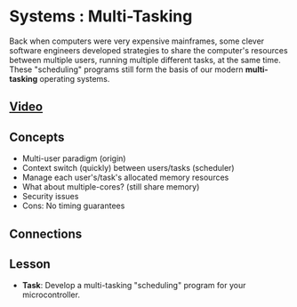 # Systems : Multi-Tasking
Back when computers were very expensive mainframes, some clever software engineers developed strategies to share the computer's resources between multiple users, running multiple different tasks, at the same time. These "scheduling" programs still form the basis of our modern **multi-tasking** operating systems.

## [Video](https://vimeo.com/1036086160)

## Concepts
- Multi-user paradigm (origin)
- Context switch (quickly) between users/tasks (scheduler)
- Manage each user's/task's allocated memory resources
- What about multiple-cores? (still share memory)
- Security issues
- Cons: No timing guarantees

## Connections

## Lesson

- **Task**: Develop a multi-tasking "scheduling" program for your microcontroller.
